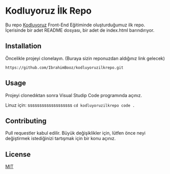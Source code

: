 # Kodluyoruz İlk Repo
Bu repo [Kodluyoruz](https://www.kodluyoruz.org/) Front-End Eğitiminde oluşturduğumuz ilk repo. İçerisinde bir adet README dosyası, bir adet de index.html barındırıyor.
## Installation
Öncelikle projeyi clonelayın. (Buraya sizin reponuzdan aldığınız link gelecek)

`
https://github.com/IbrahimBooz/kodluyoruzilkrepo.git
`
## Usage

Projeyi clonedıktan sonra Visual Studip Code programında açınız.

Linuz için:
sssssssssssssssssss
`
cd kodluyoruzilkrepo
code .
`
## Contributing
Pull requestler kabul edilir. Büyük değişiklikler için, lütfen önce neyi değiştirmek istediğinizi tartışmak için bir konu açınız.

## License

[MIT](https://choosealicense.com/)
